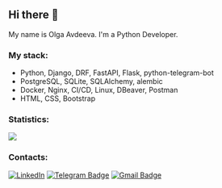 ## Hi there 👋

My name is Olga Avdeeva. I'm a Python Developer.

### My stack:
- Python, Django, DRF, FastAPI, Flask, python-telegram-bot
- PostgreSQL, SQLite, SQLAlchemy, alembic
- Docker, Nginx, CI/CD, Linux, DBeaver, Postman
- HTML, CSS, Bootstrap

### Statistics:
<img src="https://github-readme-stats.vercel.app/api?username=gorskyolga&show_icons=true&count_private=true&hide=stars&theme=vue">

### Contacts:
[![LinkedIn](https://img.shields.io/badge/LinkedIn-blue?logo=linkedin&logoColor=white&style=for-the-badge)](https://www.linkedin.com/in/olga-avdeeva/)
[![Telegram Badge](https://img.shields.io/badge/Telegram-blue?logo=telegram&logoColor=white&style=for-the-badge)](https://t.me/gorskyolga)
[![Gmail Badge](https://img.shields.io/badge/Gmail-red?logo=gmail&logoColor=white&style=for-the-badge)](mailto:gorskyolga@gmail.com)